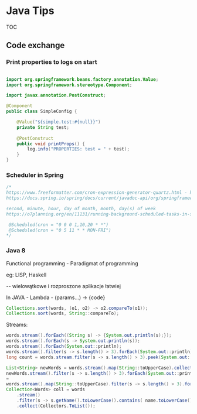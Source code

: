 # Java Tips

TOC


## Code exchange

### Print properties to logs on start

```Java

import org.springframework.beans.factory.annotation.Value;
import org.springframework.stereotype.Component;

import javax.annotation.PostConstruct;

@Component
public class SimpleConfig {

    @Value("${simple.test:#{null}}")
    private String test;
    
    @PostConstruct
    public void printProps() {
        log.info("PROPERTIES: test = " + test);
    }
}
```

### Scheduler in Spring

```Java
/*
https://www.freeformatter.com/cron-expression-generator-quartz.html - here is 7 elements but after deleteing last char '?' this is OK for Spring
https://docs.spring.io/spring/docs/current/javadoc-api/org/springframework/scheduling/support/CronSequenceGenerator.html

second, minute, hour, day of month, month, day(s) of week
https://o7planning.org/en/11131/running-background-scheduled-tasks-in-spring

 @Scheduled(cron = "0 0 0 1,10,20 * *")
 @Scheduled(cron = "0 5 11 * * MON-FRI")
*/
```

### Java 8

Functional programming - Paradigmat of programming

eg: LISP, Haskell

-- wielowątkowe i rozproszone aplikacje łatwiej

In JAVA - Lambda - (params...) -> {code}
```Java
Collections.sort(words, (o1, o2) -> o2.compareTo(o1));
Collections.sort(words, String::compareTo);
```

Streams:
```Java
words.stream().forEach((String s) -> {System.out.println(s);});
words.stream().forEach(s -> System.out.println(s));
words.stream().forEach(System.out::println);
words.stream().filter(s -> s.length() > 3).forEach(System.out::println);
long count = words.stream.filter(s -> s.length() > 3).peek(System.out::println).count();

List<String> newWords = words.stream().map(String::toUpperCase).collect(Collectors.toList());
newWords.stream().filter(s -> s.length() > 3).forEach(System.out::println);
=
words.stream().map(String::toUpperCase).filter(s -> s.length() > 3).forEach(System.out::println);
Collection<Words> coll = words
    .stream()
    .filter(s -> s.getName().toLowerCase().contains( name.toLowerCase())
    .collect(Collectors.ToList());
```
